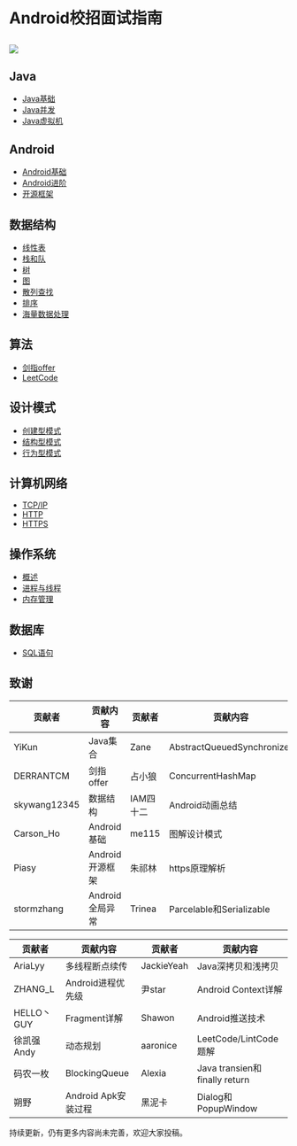 # Android校招面试指南

## ![](/assets/page_icon.jpg)

## Java

* [Java基础](/java/basis.md)
* [Java并发](/java/concurrence.md)
* [Java虚拟机](/java/virtual-machine.md)

## Android

* [Android基础](/android/basis.md)
* [Android进阶](/android/advance.md)
* [开源框架](/android/open-source-framework.md)

## 数据结构

* [线性表](/data-structure/linear-list.md)
* [栈和队](/data-structure/stack-queue.md)
* [树](/data-structure/tree.md)
* [图](/data-structure/graph.md)
* [散列查找](/data-structure/hash.md)
* [排序](/data-structure/sort.md)
* [海量数据处理](/data-structure/mass_data_processing.md)

## 算法

* [剑指offer](/algorithm/For-offer.md)
* [LeetCode](/algorithm/leetcode.md)

## 设计模式

* [创建型模式](/design-mode/Builder-Pattern.md)
* [结构型模式](/design-mode/Structural-Patterns.md)
* [行为型模式](/design-mode/Behavioral-Pattern.md)

## 计算机网络

* [TCP/IP](/computer-networks/tcpip.md)
* [HTTP](/computer-networks/http.md)
* [HTTPS](/computer-networks/https.md)

## 操作系统

- [概述](/operating-system/summarize.md)
- [进程与线程](/operating-system/process-thread.md)
- [内存管理](/operating-system/memory-management.md)

## 数据库

- [SQL语句](/sql/SQL.md)

## 致谢

| 贡献者          | 贡献内容        | 贡献者    | 贡献内容                       |
| ------------ | ----------- | ------ | -------------------------- |
| YiKun        | Java集合      | Zane   | AbstractQueuedSynchronizer |
| DERRANTCM    | 剑指offer     | 占小狼    | ConcurrentHashMap          |
| skywang12345 | 数据结构        | IAM四十二 | Android动画总结                |
| Carson_Ho    | Android基础   | me115  | 图解设计模式                     |
| Piasy        | Android开源框架 | 朱祁林    | https原理解析                  |
| stormzhang   | Android全局异常 | Trinea | Parcelable和Serializable    |

| 贡献者       | 贡献内容            | 贡献者        | 贡献内容                         |
| --------- | --------------- | ---------- | ---------------------------- |
| AriaLyy   | 多线程断点续传         | JackieYeah | Java深拷贝和浅拷贝                  |
| ZHANG_L   | Android进程优先级    | 尹star      | Android Context详解            |
| HELLO丶GUY | Fragment详解      | Shawon     | Android推送技术                  |
| 徐凯强Andy   | 动态规划            | aaronice   | LeetCode/LintCode题解          |
| 码农一枚      | BlockingQueue   | Alexia     | Java transien和finally return |
| 朔野        | Android Apk安装过程 | 黑泥卡        | Dialog和PopupWindow           |

持续更新，仍有更多内容尚未完善，欢迎大家投稿。